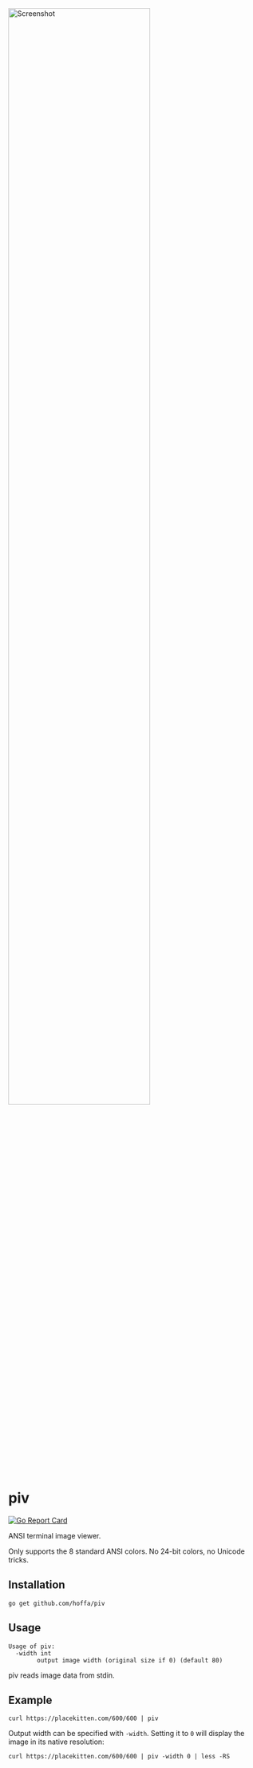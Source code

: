 <img src="https://i.imgur.com/Jp9nccS.png" alt="Screenshot" width="75%" />

# piv

[![Go Report Card](https://goreportcard.com/badge/github.com/hoffa/piv)](https://goreportcard.com/report/github.com/hoffa/piv)

ANSI terminal image viewer.

Only supports the 8 standard ANSI colors. No 24-bit colors, no Unicode tricks.

## Installation

```shell
go get github.com/hoffa/piv
```

## Usage

```
Usage of piv:
  -width int
    	output image width (original size if 0) (default 80)
```

piv reads image data from stdin.

## Example

```shell
curl https://placekitten.com/600/600 | piv
```

Output width can be specified with `-width`. Setting it to `0` will display the image in its native resolution:

```shell
curl https://placekitten.com/600/600 | piv -width 0 | less -RS
```
